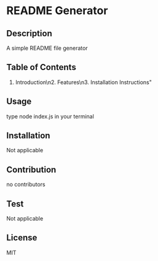 # README Generator

## Description

A simple README file generator

## Table of Contents

1. Introduction\n2. Features\n3. Installation Instructions"

## Usage

type node index.js in your terminal

## Installation

Not applicable

## Contribution

no contributors

## Test

Not applicable

## License

MIT

